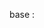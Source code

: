 base : 
```opkg update && opkg install openssh-sftp-server && rm -f base.sh && wget -O base.sh https://raw.githubusercontent.com/peditx/iranIPS/refs/heads/main/.files/base.sh && chmod +x base.sh && ./base.sh

```
